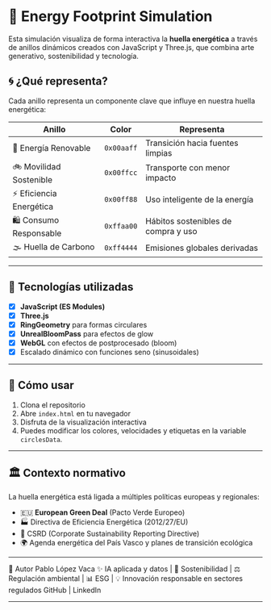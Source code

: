 # 🌱 Energy Footprint Simulation 

Esta simulación visualiza de forma interactiva la **huella energética** a través de anillos dinámicos creados con JavaScript y Three.js, que combina arte generativo, sostenibilidad y tecnología.

## 🌀 ¿Qué representa?

Cada anillo representa un componente clave que influye en nuestra huella energética:

| Anillo | Color | Representa |
|--------|-------|------------|
| 🔵 Energía Renovable | `0x00aaff` | Transición hacia fuentes limpias |
| 🚲 Movilidad Sostenible | `0x00ffcc` | Transporte con menor impacto |
| ⚡ Eficiencia Energética | `0x00ff88` | Uso inteligente de la energía |
| 🛍️ Consumo Responsable | `0xffaa00` | Hábitos sostenibles de compra y uso |
| 🌫️ Huella de Carbono | `0xff4444` | Emisiones globales derivadas |

---

## 🧪 Tecnologías utilizadas

- [x] **JavaScript (ES Modules)**
- [x] **Three.js**
- [x] **RingGeometry** para formas circulares
- [x] **UnrealBloomPass** para efectos de glow
- [x] **WebGL** con efectos de postprocesado (bloom)
- [x] Escalado dinámico con funciones seno (sinusoidales) 
---

## 🧭 Cómo usar

1. Clona el repositorio  
2. Abre `index.html` en tu navegador  
3. Disfruta de la visualización interactiva  
4. Puedes modificar los colores, velocidades y etiquetas en la variable `circlesData`.

---

## 🏛 Contexto normativo

La huella energética está ligada a múltiples políticas europeas y regionales:
- 🇪🇺 **European Green Deal** (Pacto Verde Europeo)
- 🏭 Directiva de Eficiencia Energética (2012/27/EU)
- 🧾 CSRD (Corporate Sustainability Reporting Directive)
- 🌍 Agenda energética del País Vasco y planes de transición ecológica

---

👤 Autor
Pablo López Vaca
✨ IA aplicada y datos | 🌱 Sostenibilidad | ⚖️ Regulación ambiental | 📊 ESG | 💡 Innovación responsable en sectores regulados
GitHub | LinkedIn

---

